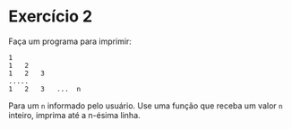# Exercício 2

Faça um programa para imprimir:

```
1
1   2
1   2   3
.....
1   2   3   ...  n
```

Para um `n` informado pelo usuário. Use uma função que receba um valor `n` inteiro, imprima até a n-ésima linha.
